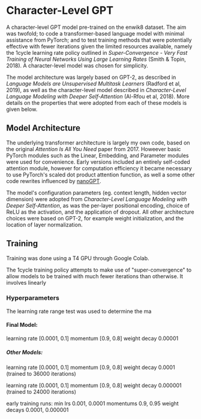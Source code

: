 # Character-Level GPT

A character-level GPT model pre-trained on the enwik8 dataset. The aim was twofold; to code a transformer-based language model with minimal assistance from PyTorch; and to test training methods that were potentially effective with fewer iterations given the limited resources available, namely the 1cycle learning rate policy outlined in _Super-Convergence - Very Fast Training of Neural Networks Using Large Learning Rates_ (Smith & Topin, 2018). A character-level model was chosen for simplicity.

The model architecture was largely based on GPT-2, as described in _Language Models are Unsupervised Multitask Learners_ (Radford et al, 2019), as well as the character-level model described in _Character-Level Language Modeling with Deeper Self-Attention_ (Al-Rfou et al, 2018). More details on the properties that were adopted from each of these models is given below.


## Model Architecture

The underlying transformer architecture is largely my own code, based on the original _Attention Is All You Need_ paper from 2017. Howeever basic PyTorch modules such as the Linear, Embedding, and Parameter modules were used for convenience. Early versions included an entirely self-coded attention module, however for computation efficiency it became necessary to use PyTorch's scaled dot product attention function, as well a some other code rewrites influenced by [nanoGPT](https://github.com/karpathy/nanoGPT).

The model's configuration parameters (eg. context length, hidden vector dimension) were adopted from _Character-Level Language Modeling with Deeper Self-Attention_, as was the per-layer positional encoding, choice of ReLU as the activation, and the application of dropout. All other architecture choices were based on GPT-2, for example weight initialization, and the location of layer normalization.


## Training

Training was done using a T4 GPU through Google Colab.

The 1cycle training policy attempts to make use of "super-convergence" to allow models to be trained with much fewer iterations than otherwise. It involves linearly 





### Hyperparameters

The learning rate range test was used to determine the ma

#### Final Model:
learning rate   [0.0001, 0.1]
momentum        [0.9, 0.8]
weight decay    0.00001

##### Other Models:

learning rate   [0.0001, 0.1]
momentum        [0.9, 0.8]
weight decay    0.0001
(trained to 36000 iterations)

learning rate   [0.0001, 0.1]
momentum        [0.9, 0.8]
weight decay    0.000001
(trained to 24000 iterations)

early training runs:
min lrs         0.001, 0.0001
momentums       0.9, 0.95
weight decays   0.0001, 0.000001
